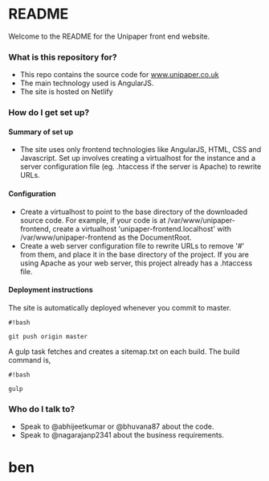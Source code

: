 # README #

Welcome to the README for the Unipaper front end website.

### What is this repository for? ###

* This repo contains the source code for www.unipaper.co.uk
* The main technology used is AngularJS.
* The site is hosted on Netlify

### How do I get set up? ###

#### Summary of set up

- The site uses only frontend technologies like AngularJS, HTML, CSS and Javascript. Set up involves creating a virtualhost for the instance and a server configuration file (eg. .htaccess if the server is Apache) to rewrite URLs.

#### Configuration
- Create a virtualhost to point to the base directory of the downloaded source code. For example, if your code is at /var/www/unipaper-frontend, create a virtualhost 'unipaper-frontend.localhost' with /var/www/unipaper-frontend as the DocumentRoot.
- Create a web server configuration file to rewrite URLs to remove '#' from them, and place it in the base directory of the project. If you are using Apache as your web server, this project already has a .htaccess file.

#### Deployment instructions

The site is automatically deployed whenever you commit to master.

```
#!bash

git push origin master

```

A gulp task fetches and creates a sitemap.txt on each build. The build command is,

```
#!bash

gulp

```

### Who do I talk to? ###

* Speak to @abhijeetkumar or @bhuvana87 about the code.
* Speak to @nagarajanp2341 about the business requirements.
# ben
